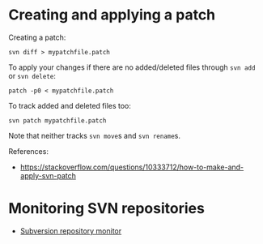 # Creating and applying a patch

Creating a patch:

```
svn diff > mypatchfile.patch
```

To apply your changes if there are no added/deleted files through `svn add` or `svn delete`:

```
patch -p0 < mypatchfile.patch
```

To track added and deleted files too:

```
svn patch mypatchfile.patch
```

Note that neither tracks `svn move`s and `svn rename`s.

References:

* https://stackoverflow.com/questions/10333712/how-to-make-and-apply-svn-patch

# Monitoring SVN repositories
* [Subversion repository monitor](https://ghost.tweakblogs.net/blog/3073/subversion-repository-monitor.html)
